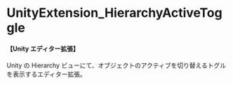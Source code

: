 # UnityExtension_HierarchyActiveToggle
#### 【Unity エディター拡張】  
Unity の Hierarchy ビューにて、オブジェクトのアクティブを切り替えるトグルを表示するエディター拡張。
